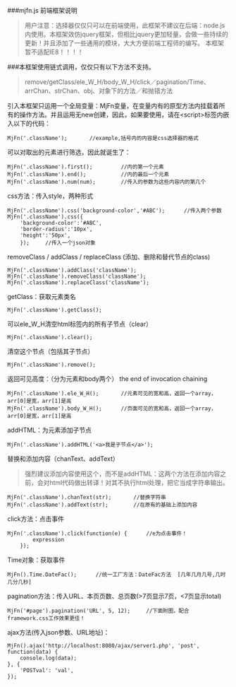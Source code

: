###mjfn.js 前端框架说明

>用户注意：选择器仅仅只可以在前端使用，此框架不建议在后端：node.js内使用。本框架效仿jquery框架，但相比jquery更加轻量，会做一些持续的更新！并且添加了一些通用的模块，大大方便前端工程师的编写。
本框架暂不适配IE8！！！！

###本框架使用链式调用，仅仅只有以下方法不支持。

>remove/getClass/ele_W_H/body_W_H/click／pagination/Time、arrChan、strChan、obj、对象下的方法／和抛错方法

引入本框架只运用一个全局变量：MjFn变量，在变量内有的原型方法内挂载着所有的操作方法。并且运用无new创建，因此，如果要使用，请在\<script\>标签内嵌入以下的代码：

```
MjFn('.className');       //example,括号内的内容是css选择器的格式
```

可以对取出的元素进行筛选，因此就诞生了：

```
MjFn('.className').first();         //内的第一个元素
MjFn('.className').end();           //内的最后一个元素
MjFn('.className').num(num);        //传入的参数为这些内容内的第几个
```

css方法：传入style，两种形式

```
MjFn('.className').css('background-color','#ABC');      //传入两个参数
MjFn('.className').css({
    'background-color':'#ABC',
    'border-radius':'10px',
    'height':'50px',
    });     //传入一个json对象
```


removeClass / addClass / replaceClass  (添加、删除和替代节点的class)

```
MjFn('.className').addClass('className');
MjFn('.className').removeClass('className');
MjFn('.className').replaceClass('className');
```

getClass：获取元素类名
 
```
MjFn('.className').getClass();
```

可以ele_W_H清空html标签内的所有子节点（clear）

```
MjFn('.className').clear();
```

清空这个节点（包括其子节点）

```
MjFn('.className').remove();
```

返回可见高度：（分为元素和body两个）    the end of invocation chaining

```
MjFn('.className').ele_W_H();       //元素可见的宽和高，返回一个array，arr[0]是宽，arr[1]是高
MjFn('.className').body_W_H();      //页面可见的宽和高，返回一个array，arr[0]是宽，arr[1]是高
```

addHTML：为元素添加子节点

```
MjFn('.className').addHTML('<a>我是子节点</a>');
```

替换和添加内容（chanText、addText）
>强烈建议添加内容使用这个，而不是addHTML：这两个方法在添加内容之前，会对html代码做出转译！对其不执行html处理，把它当成字符串输出。

```
MjFn('.className').chanText(str);       //替换字符串
MjFn('.className').addText(str);        //在原有的基础上添加内容
```

click方法：点击事件

```
MjFn('.className').click(function(e) {      //e为点击事件！
        expression
    });
```

Time对象：获取事件

```
MjFn().Time.DateFac();      //统一工厂方法：DateFac方法  [几年几月几号,几时几分几秒]
```

pagination方法：传入URL、本页页数、总页数(>7页显示7页，<7页显示total)

```
MjFn('#page').pagination('URL', 5, 12);     //下面附图，配合framework.css工作效果更佳！
```

ajax方法(传入json参数、URL地址)：

```
MjFn().ajax('http://localhost:8080/ajax/server1.php', 'post', function(data) {
    console.log(data);
}, {
    'POSTval': 'val',
});
```

